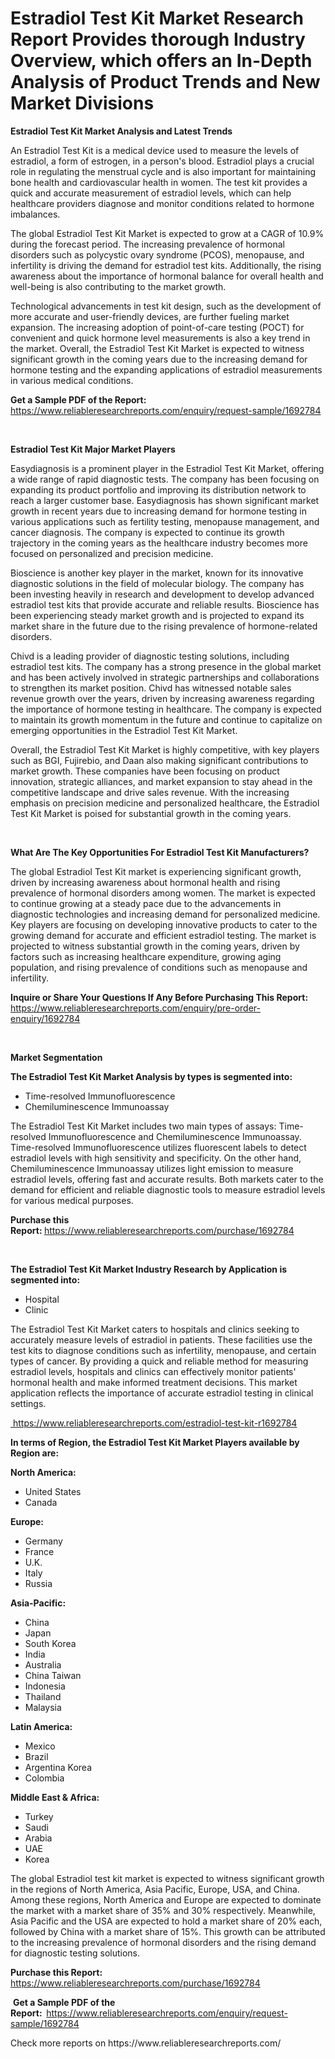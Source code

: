 <p><h1>Estradiol Test Kit Market Research Report Provides thorough Industry Overview, which offers an In-Depth Analysis of Product Trends and New Market Divisions</h1></p><p><strong>Estradiol Test Kit Market Analysis and Latest Trends</strong></p>
<p><p>An Estradiol Test Kit is a medical device used to measure the levels of estradiol, a form of estrogen, in a person's blood. Estradiol plays a crucial role in regulating the menstrual cycle and is also important for maintaining bone health and cardiovascular health in women. The test kit provides a quick and accurate measurement of estradiol levels, which can help healthcare providers diagnose and monitor conditions related to hormone imbalances.</p><p>The global Estradiol Test Kit Market is expected to grow at a CAGR of 10.9% during the forecast period. The increasing prevalence of hormonal disorders such as polycystic ovary syndrome (PCOS), menopause, and infertility is driving the demand for estradiol test kits. Additionally, the rising awareness about the importance of hormonal balance for overall health and well-being is also contributing to the market growth.</p><p>Technological advancements in test kit design, such as the development of more accurate and user-friendly devices, are further fueling market expansion. The increasing adoption of point-of-care testing (POCT) for convenient and quick hormone level measurements is also a key trend in the market. Overall, the Estradiol Test Kit Market is expected to witness significant growth in the coming years due to the increasing demand for hormone testing and the expanding applications of estradiol measurements in various medical conditions.</p></p>
<p><strong>Get a Sample PDF of the Report:&nbsp;</strong> <a href="https://www.reliableresearchreports.com/enquiry/request-sample/1692784">https://www.reliableresearchreports.com/enquiry/request-sample/1692784</a></p>
<p>&nbsp;</p>
<p><strong>Estradiol Test Kit Major Market Players</strong></p>
<p><p>Easydiagnosis is a prominent player in the Estradiol Test Kit Market, offering a wide range of rapid diagnostic tests. The company has been focusing on expanding its product portfolio and improving its distribution network to reach a larger customer base. Easydiagnosis has shown significant market growth in recent years due to increasing demand for hormone testing in various applications such as fertility testing, menopause management, and cancer diagnosis. The company is expected to continue its growth trajectory in the coming years as the healthcare industry becomes more focused on personalized and precision medicine.</p><p>Bioscience is another key player in the market, known for its innovative diagnostic solutions in the field of molecular biology. The company has been investing heavily in research and development to develop advanced estradiol test kits that provide accurate and reliable results. Bioscience has been experiencing steady market growth and is projected to expand its market share in the future due to the rising prevalence of hormone-related disorders.</p><p>Chivd is a leading provider of diagnostic testing solutions, including estradiol test kits. The company has a strong presence in the global market and has been actively involved in strategic partnerships and collaborations to strengthen its market position. Chivd has witnessed notable sales revenue growth over the years, driven by increasing awareness regarding the importance of hormone testing in healthcare. The company is expected to maintain its growth momentum in the future and continue to capitalize on emerging opportunities in the Estradiol Test Kit Market.</p><p>Overall, the Estradiol Test Kit Market is highly competitive, with key players such as BGI, Fujirebio, and Daan also making significant contributions to market growth. These companies have been focusing on product innovation, strategic alliances, and market expansion to stay ahead in the competitive landscape and drive sales revenue. With the increasing emphasis on precision medicine and personalized healthcare, the Estradiol Test Kit Market is poised for substantial growth in the coming years.</p></p>
<p>&nbsp;</p>
<p><strong>What Are The Key Opportunities For Estradiol Test Kit Manufacturers?</strong></p>
<p><p>The global Estradiol Test Kit market is experiencing significant growth, driven by increasing awareness about hormonal health and rising prevalence of hormonal disorders among women. The market is expected to continue growing at a steady pace due to the advancements in diagnostic technologies and increasing demand for personalized medicine. Key players are focusing on developing innovative products to cater to the growing demand for accurate and efficient estradiol testing. The market is projected to witness substantial growth in the coming years, driven by factors such as increasing healthcare expenditure, growing aging population, and rising prevalence of conditions such as menopause and infertility.</p></p>
<p><strong>Inquire or Share Your Questions If Any Before Purchasing This Report:</strong> <a href="https://www.reliableresearchreports.com/enquiry/pre-order-enquiry/1692784">https://www.reliableresearchreports.com/enquiry/pre-order-enquiry/1692784</a></p>
<p>&nbsp;</p>
<p><strong>Market Segmentation</strong></p>
<p><strong>The Estradiol Test Kit Market Analysis by types is segmented into:</strong></p>
<p><ul><li>Time-resolved Immunofluorescence</li><li>Chemiluminescence Immunoassay</li></ul></p>
<p><p>The Estradiol Test Kit Market includes two main types of assays: Time-resolved Immunofluorescence and Chemiluminescence Immunoassay. Time-resolved Immunofluorescence utilizes fluorescent labels to detect estradiol levels with high sensitivity and specificity. On the other hand, Chemiluminescence Immunoassay utilizes light emission to measure estradiol levels, offering fast and accurate results. Both markets cater to the demand for efficient and reliable diagnostic tools to measure estradiol levels for various medical purposes.</p></p>
<p><strong>Purchase this Report:&nbsp;</strong><a href="https://www.reliableresearchreports.com/purchase/1692784">https://www.reliableresearchreports.com/purchase/1692784</a></p>
<p>&nbsp;</p>
<p><strong>The Estradiol Test Kit Market Industry Research by Application is segmented into:</strong></p>
<p><ul><li>Hospital</li><li>Clinic</li></ul></p>
<p><p>The Estradiol Test Kit Market caters to hospitals and clinics seeking to accurately measure levels of estradiol in patients. These facilities use the test kits to diagnose conditions such as infertility, menopause, and certain types of cancer. By providing a quick and reliable method for measuring estradiol levels, hospitals and clinics can effectively monitor patients' hormonal health and make informed treatment decisions. This market application reflects the importance of accurate estradiol testing in clinical settings.</p></p>
<p><a href="https://www.reliableresearchreports.com/estradiol-test-kit-r1692784">&nbsp;https://www.reliableresearchreports.com/estradiol-test-kit-r1692784</a></p>
<p><strong>In terms of Region, the Estradiol Test Kit Market Players available by Region are:</strong></p>
<p>
    <p> <strong> North America: </strong>
        <ul>
            <li>United States</li>
            <li>Canada</li>
        </ul>
        </p> 
    <p> <strong> Europe: </strong>
        <ul>
            <li>Germany</li>
            <li>France</li>
            <li>U.K.</li>
            <li>Italy</li>
            <li>Russia</li>
        </ul>
        </p> 
    <p> <strong> Asia-Pacific: </strong>
        <ul>
            <li>China</li>
            <li>Japan</li>
            <li>South Korea</li>
            <li>India</li>
            <li>Australia</li>
            <li>China Taiwan</li>
            <li>Indonesia</li>
            <li>Thailand</li>
            <li>Malaysia</li>
        </ul>
        </p> 
    <p> <strong> Latin America: </strong>
        <ul>
            <li>Mexico</li>
            <li>Brazil</li>
            <li>Argentina Korea</li>
            <li>Colombia</li>
        </ul>
        </p> 
    <p> <strong> Middle East & Africa: </strong>
        <ul>
            <li>Turkey</li>
            <li>Saudi</li>
            <li>Arabia</li>
            <li>UAE</li>
            <li>Korea</li>
        </ul>
    </p>
    </p>
<p><p>The global Estradiol test kit market is expected to witness significant growth in the regions of North America, Asia Pacific, Europe, USA, and China. Among these regions, North America and Europe are expected to dominate the market with a market share of 35% and 30% respectively. Meanwhile, Asia Pacific and the USA are expected to hold a market share of 20% each, followed by China with a market share of 15%. This growth can be attributed to the increasing prevalence of hormonal disorders and the rising demand for diagnostic testing solutions.</p></p>
<p><strong>Purchase this Report: </strong><a href="https://www.reliableresearchreports.com/purchase/1692784">https://www.reliableresearchreports.com/purchase/1692784</a></p>
<p>&nbsp;<strong>Get a Sample PDF of the Report:&nbsp;&nbsp;</strong><a href="https://www.reliableresearchreports.com/enquiry/request-sample/1692784">https://www.reliableresearchreports.com/enquiry/request-sample/1692784</a></p>
<p><strong></strong></p>
<p>Check more reports on https://www.reliableresearchreports.com/</p>